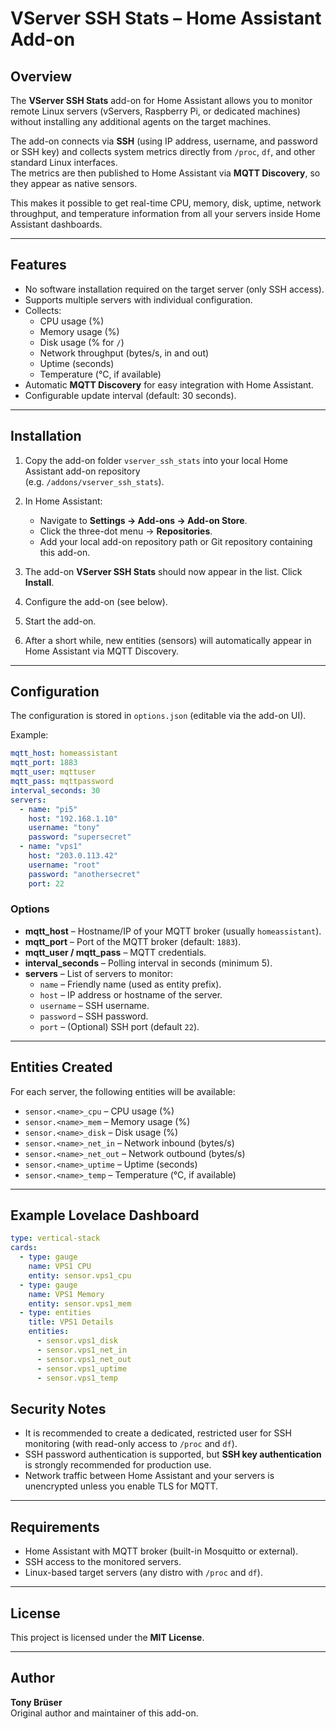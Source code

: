 # VServer SSH Stats – Home Assistant Add-on

## Overview
The **VServer SSH Stats** add-on for Home Assistant allows you to monitor remote Linux servers (vServers, Raspberry Pi, or dedicated machines) without installing any additional agents on the target machines.  

The add-on connects via **SSH** (using IP address, username, and password or SSH key) and collects system metrics directly from `/proc`, `df`, and other standard Linux interfaces.  
The metrics are then published to Home Assistant via **MQTT Discovery**, so they appear as native sensors.

This makes it possible to get real-time CPU, memory, disk, uptime, network throughput, and temperature information from all your servers inside Home Assistant dashboards.

---

## Features
- No software installation required on the target server (only SSH access).  
- Supports multiple servers with individual configuration.  
- Collects:
  - CPU usage (%)
  - Memory usage (%)
  - Disk usage (% for `/`)
  - Network throughput (bytes/s, in and out)
  - Uptime (seconds)
  - Temperature (°C, if available)  
- Automatic **MQTT Discovery** for easy integration with Home Assistant.  
- Configurable update interval (default: 30 seconds).  

---

## Installation
1. Copy the add-on folder `vserver_ssh_stats` into your local Home Assistant add-on repository  
   (e.g. `/addons/vserver_ssh_stats`).  

2. In Home Assistant:  
   - Navigate to **Settings → Add-ons → Add-on Store**.  
   - Click the three-dot menu → **Repositories**.  
   - Add your local add-on repository path or Git repository containing this add-on.  

3. The add-on **VServer SSH Stats** should now appear in the list. Click **Install**.  

4. Configure the add-on (see below).  

5. Start the add-on.  

6. After a short while, new entities (sensors) will automatically appear in Home Assistant via MQTT Discovery.  

---

## Configuration

The configuration is stored in `options.json` (editable via the add-on UI).  

Example:

```yaml
mqtt_host: homeassistant
mqtt_port: 1883
mqtt_user: mqttuser
mqtt_pass: mqttpassword
interval_seconds: 30
servers:
  - name: "pi5"
    host: "192.168.1.10"
    username: "tony"
    password: "supersecret"
  - name: "vps1"
    host: "203.0.113.42"
    username: "root"
    password: "anothersecret"
    port: 22
```

### Options
- **mqtt_host** – Hostname/IP of your MQTT broker (usually `homeassistant`).  
- **mqtt_port** – Port of the MQTT broker (default: `1883`).  
- **mqtt_user / mqtt_pass** – MQTT credentials.  
- **interval_seconds** – Polling interval in seconds (minimum 5).  
- **servers** – List of servers to monitor:  
  - `name` – Friendly name (used as entity prefix).  
  - `host` – IP address or hostname of the server.  
  - `username` – SSH username.  
  - `password` – SSH password.  
  - `port` – (Optional) SSH port (default `22`).  

---

## Entities Created

For each server, the following entities will be available:

- `sensor.<name>_cpu` – CPU usage (%)  
- `sensor.<name>_mem` – Memory usage (%)  
- `sensor.<name>_disk` – Disk usage (%)  
- `sensor.<name>_net_in` – Network inbound (bytes/s)  
- `sensor.<name>_net_out` – Network outbound (bytes/s)  
- `sensor.<name>_uptime` – Uptime (seconds)  
- `sensor.<name>_temp` – Temperature (°C, if available)  

---

## Example Lovelace Dashboard

```yaml
type: vertical-stack
cards:
  - type: gauge
    name: VPS1 CPU
    entity: sensor.vps1_cpu
  - type: gauge
    name: VPS1 Memory
    entity: sensor.vps1_mem
  - type: entities
    title: VPS1 Details
    entities:
      - sensor.vps1_disk
      - sensor.vps1_net_in
      - sensor.vps1_net_out
      - sensor.vps1_uptime
      - sensor.vps1_temp
```

## Security Notes
- It is recommended to create a dedicated, restricted user for SSH monitoring (with read-only access to `/proc` and `df`).  
- SSH password authentication is supported, but **SSH key authentication** is strongly recommended for production use.  
- Network traffic between Home Assistant and your servers is unencrypted unless you enable TLS for MQTT.  

---

## Requirements
- Home Assistant with MQTT broker (built-in Mosquitto or external).  
- SSH access to the monitored servers.  
- Linux-based target servers (any distro with `/proc` and `df`).  

---

## License
This project is licensed under the **MIT License**.

---

## Author
**Tony Brüser**  
Original author and maintainer of this add-on.  
